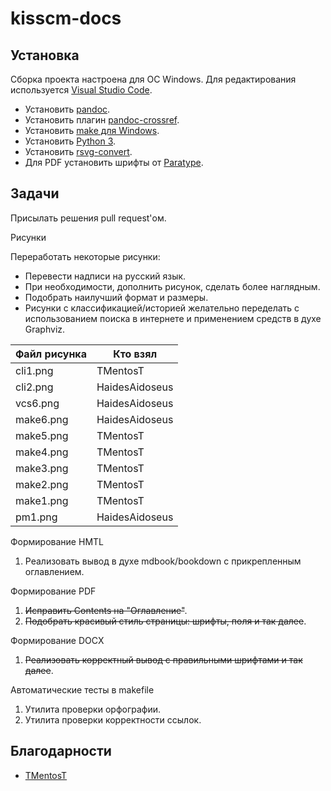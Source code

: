 # kisscm-docs

## Установка

Сборка проекта настроена для ОС Windows. Для редактирования используется [Visual Studio Code](https://code.visualstudio.com/download).

* Установить [pandoc](https://pandoc.org/).
* Установить плагин [pandoc-crossref](https://lierdakil.github.io/pandoc-crossref/).
* Установить [make для Windows](http://gnuwin32.sourceforge.net/packages/make.htm).
* Установить [Python 3](https://www.python.org/downloads/).
* Установить [rsvg-convert](http://sourceforge.net/projects/tumagcc/files/rsvg-convert-2.40.20.7z/download).
* Для PDF установить шрифты от [Paratype](http://rus.paratype.ru/pt-sans-pt-serif).

## Задачи

Присылать решения pull request'ом.

Рисунки

Переработать некоторые рисунки:

* Перевести надписи на русский язык.
* При необходимости, дополнить рисунок, сделать более наглядным.
* Подобрать наилучший формат и размеры.
* Рисунки с классификацией/историей желательно переделать с использованием поиска в интернете и применением средств в духе Graphviz.

| Файл рисунка | Кто взял |
|---|---|
|cli1.png|TMentosT|
|cli2.png|HaidesAidoseus|
|vcs6.png|HaidesAidoseus|
|make6.png|HaidesAidoseus|
|make5.png|TMentosT|
|make4.png|TMentosT|
|make3.png|TMentosT|
|make2.png|TMentosT|
|make1.png|TMentosT|
|pm1.png|HaidesAidoseus|

Формирование HMTL

1. Реализовать вывод в духе mdbook/bookdown с прикрепленным оглавлением.

Формирование PDF

1. ~~Исправить Contents на "Оглавление"~~.
1. ~~Подобрать красивый стиль страницы: шрифты, поля и так далее~~.

Формирование DOCX

1. ~~Реализовать корректный вывод с правильными шрифтами и так далее~~.

Автоматические тесты в makefile

1. Утилита проверки орфографии.
1. Утилита проверки корректности ссылок.

## Благодарности

* [TMentosT](https://github.com/TMentosT)
  